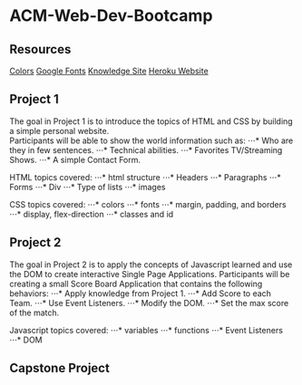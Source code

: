 # ACM-Web-Dev-Bootcamp



## Resources
[Colors](https://fluentcolors.com/)
[Google Fonts](https://fonts.google.com/)
[Knowledge Site](https://www.w3schools.com/)
[Heroku Website](https://www.heroku.com/)

## Project 1
The goal in Project 1 is to introduce the topics of HTML and CSS by building a simple personal website.  
Participants will be able to show the world information such as:
⋅⋅⋅* Who are they in few sentences.
⋅⋅⋅* Technical abilities.
⋅⋅⋅* Favorites TV/Streaming Shows.
⋅⋅⋅* A simple Contact Form.

HTML topics covered:
⋅⋅⋅* html structure
⋅⋅⋅* Headers
⋅⋅⋅* Paragraphs
⋅⋅⋅* Forms
⋅⋅⋅* Div
⋅⋅⋅* Type of lists
⋅⋅⋅* images

CSS topics covered:
⋅⋅⋅* colors
⋅⋅⋅* fonts
⋅⋅⋅* margin, padding, and borders
⋅⋅⋅* display, flex-direction
⋅⋅⋅* classes and id

## Project 2
The goal in Project 2 is to apply the concepts of Javascript learned and use the DOM to create interactive Single Page Applications.  Participants will be creating a small Score Board Application that contains the following behaviors:
⋅⋅⋅* Apply knowledge from Project 1.
⋅⋅⋅* Add Score to each Team.
⋅⋅⋅* Use Event Listeners.
⋅⋅⋅* Modify the DOM.
⋅⋅⋅* Set the max score of the match.

Javascript topics covered:
⋅⋅⋅* variables
⋅⋅⋅* functions
⋅⋅⋅* Event Listeners
⋅⋅⋅* DOM


## Capstone Project
